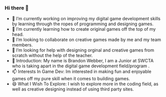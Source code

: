 ### Hi there 👋
- 🔭 I’m currently working on improving my digital game development skills by learning through the ropes of programming and designing games.
- 🌱 I’m currently learning how to create original games off the top of my head.
- 👯 I’m looking to collaborate on creative games made by me and my team members.
- 🤔 I’m looking for help with designing orginal and creative games from scratch without the help of the teacher.
- 💬 Introduction: My name is Brandon Webber, I am a Junior at SWCTA who is taking apart in the digital game development field/program .
- 📫 Interests In Game Dev: Im interested in making fun and enjoyable games off my pure skill when it comes to building games.
- 😄 What I Wish To Explore: I wish to explore more in the coding field, as well as creative designing instead of using third party sites.
